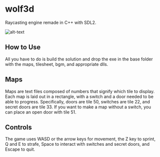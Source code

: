 # wolf3d
Raycasting engine remade in C++ with SDL2.

![alt-text](https://i.imgur.com/JDhi7ie.png)

## How to Use
All you have to do is build the solution and drop
the exe in the base folder with the maps, tilesheet, bgm, and appropriate dlls.

## Maps
Maps are text files composed of numbers that signify which tile to display.
Each map is laid out in a rectangle, with a switch and a door needed to be able to progress.
Specifically, doors are tile 50, switches are tile 22, and secret doors are tile 33.
If you want to make a map without a switch, you can place an open door with tile 51.

## Controls
The game uses WASD or the arrow keys for movement, the Z key to sprint, Q and E to strafe,
Space to interact with switches and secret doors, and Escape to quit.
